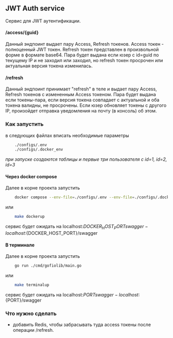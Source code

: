 ## JWT Auth service
Сервис для JWT аутентификации.

#### /access/{guid}
Данный эндпоинт выдает пару Access, Refresh токенов.
Access токен - полноценный JWT токен. Refresh токен представлен в произвольной форме в формате base64.
Пара будет выдана если юзер с id=guid по текущему IP и не заходил или заходил, но refresh токен просрочен
или актуальная версия токена изменилась. 

#### /refresh
Данный эндпоинт принимает "refresh" в теле и выдает пару Access, Refresh токенов с измененным Access токеном.
Пара будет выдана если токены-пара, если версия токена совпадает с актуальной и оба токена валидны, не просрочены.
Если юзер обновляет токены с другого IP, произойдет отправка уведомления на почту (в консоль) об этом.  

### Как запустить
в следующих файлах вписать необходимые параметры
```bash
    ./configs/.env
    ./configs/.docker_env
```
*при запуске создаются таблицы и первые три пользователя с id=1, id=2, id=3*

#### Через docker compose
Далее в корне проекта запустить
```bash
    docker compose --env-file=./configs/.env --env-file=./configs/.docker_env up -d
```
или
```bash
    make dockerup
```
сервис будет ожидать на localhost:${DOCKER_HOST_PORT}    
swagger - localhost:${DOCKER_HOST_PORT}/swagger
#### В терминале
Далее в корне проекта запустить
```bash
    go run ./cmd/gofiolib/main.go
```
или
```bash
    make terminalup
```
сервис будет ожидать на localhost:${PORT}    
swagger - localhost:${PORT}/swagger

### Что нужно сделать
- добавить Redis, чтобы забрасывать туда access токены после операции /refresh.
